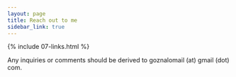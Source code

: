 ```yaml
---
layout: page
title: Reach out to me
sidebar_link: true
---
```


<p></p>

{% include 07-links.html %}

Any inquiries or comments should be derived to goznalomail (at) gmail (dot) com.